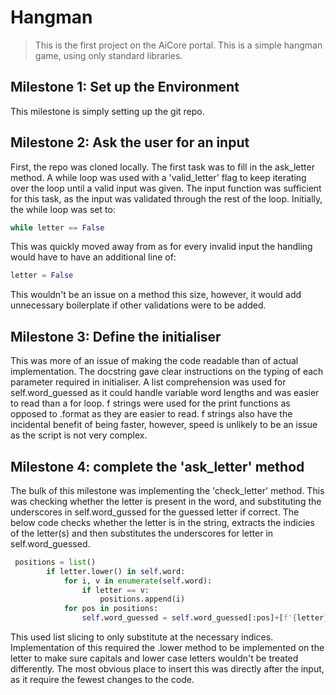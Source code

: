 # Hangman

> This is the first project on the  AiCore portal. This is a simple hangman game, using only standard libraries.

## Milestone 1: Set up the Environment

This milestone is simply setting up the git repo. 

## Milestone 2: Ask the user for an input

First, the repo was cloned locally. The first task was to fill in the ask_letter method. A while loop was used with a 'valid_letter' flag to keep iterating over the
loop until a valid input was given. The input function was sufficient for this task, as the input was validated through the rest of the loop. Initially, the while loop
was set to:
```python
while letter == False
```
This was quickly moved away from as for every invalid input the handling would have to have an additional line of:
```python
letter = False
```
This wouldn't be an issue on a method this size, however, it would add unnecessary boilerplate if other validations were to be added.

## Milestone 3: Define the initialiser

This was more of an issue of making the code readable than of actual implementation. The docstring gave clear instructions on the typing of each parameter required in
initialiser. A list comprehension was used for self.word_guessed as it could handle variable word lengths and was easier to read than a for loop. f strings were used for
the print functions as opposed to .format as they are easier to read. f strings also have the incidental benefit of being faster, however, speed is unlikely to be an issue
as the script is not very complex.

## Milestone 4: complete the 'ask_letter' method

The bulk of this milestone was implementing the 'check_letter' method. This was checking whether the letter is present in the word, and substituting the underscores in
self.word_gussed for the guessed letter if correct. The below code checks whether the letter is in the string, extracts the indicies of the letter(s) and then substitutes
the underscores for letter in self.word_guessed.
```python
 positions = list()
        if letter.lower() in self.word:
            for i, v in enumerate(self.word):
                if letter == v:
                    positions.append(i)
            for pos in positions:
                self.word_guessed = self.word_guessed[:pos]+[f'{letter}']+self.word_guessed[pos+1:]
 ```
 This used list slicing to only substitute at the necessary indices. Implementation of this required the .lower method to be implemented on the letter to make sure capitals
 and lower case letters wouldn't be treated differently. The most obvious place to insert this was directly after the input, as it require the fewest changes to the code.
 
 
